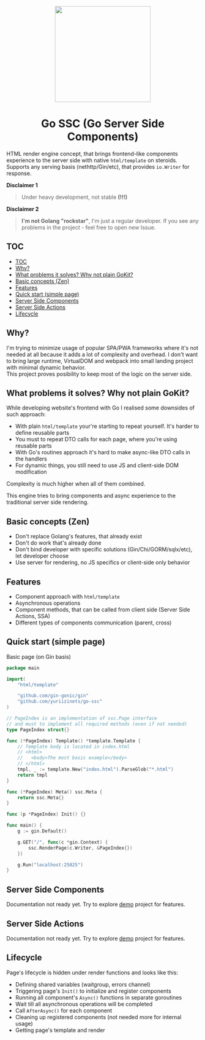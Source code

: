 
<p align="center">
    <img src="https://raw.githubusercontent.com/yuriizinets/go-ssc/master/demo/static/ssclogo.png" width="250">
</p>
<h1 align="center">Go SSC (Go Server Side Components)</h1>

HTML render engine concept, that brings frontend-like components experience to the server side with native `html/template` on steroids. Supports any serving basis (nethttp/Gin/etc), that provides `io.Writer` for response.  

**Disclaimer 1**  
> Under heavy development, not stable **(!!!)**

**Disclaimer 2**  
> **I'm not Golang "rockstar"**, I'm just a regular developer. If you see any problems in the project - feel free to open new Issue.

## TOC

- [TOC](#toc)
- [Why?](#why)
- [What problems it solves? Why not plain GoKit?](#what-problems-it-solves-why-not-plain-gokit)
- [Basic concepts (Zen)](#basic-concepts-zen)
- [Features](#features)
- [Quick start (simple page)](#quick-start-simple-page)
- [Server Side Components](#server-side-components)
- [Server Side Actions](#server-side-actions)
- [Lifecycle](#lifecycle)

## Why?

I'm trying to minimize usage of popular SPA/PWA frameworks where it's not needed at all because it adds a lot of complexity and overhead. I don't want to bring large runtime, VirtualDOM and webpack into small landing project with minimal dynamic behavior.  
This project proves posibility to keep most of the logic on the server side.

## What problems it solves? Why not plain GoKit?

While developing website's frontend with Go I realised some downsides of such approach:  

- With plain `html/template` your're starting to repeat yourself. It's harder to define reusable parts
- You must to repeat DTO calls for each page, where you're using reusable parts
- With Go's routines approach it's hard to make async-like DTO calls in the handlers
- For dynamic things, you still need to use JS and client-side DOM modification

Complexity is much higher when all of them combined.

This engine tries to bring components and async experience to the traditional server side rendering.

## Basic concepts (Zen)

- Don't replace Golang's features, that already exist
- Don't do work that's already done
- Don't bind developer with specific solutions (Gin/Chi/GORM/sqlx/etc), let developer choose
- Use server for rendering, no JS specifics or client-side only behavior

## Features

- Component approach with `html/template`
- Asynchronous operations
- Component methods, that can be called from client side (Server Side Actions, SSA)
- Different types of components communication (parent, cross)

## Quick start (simple page)

Basic page (on Gin basis)  
  
```go
package main

import(
    "html/template"

    "github.com/gin-gonic/gin"
    "github.com/yuriizinets/go-ssc"
)

// PageIndex is an implementation of ssc.Page interface
// and must to implement all required methods (even if not needed)
type PageIndex struct{}

func (*PageIndex) Template() *template.Template {
    // Template body is located in index.html
    // <html>
    //   <body>The most basic example</body>
    // </html>
    tmpl, _ := template.New("index.html").ParseGlob("*.html")
    return tmpl
}

func (*PageIndex) Meta() ssc.Meta {
    return ssc.Meta{}
}

func (p *PageIndex) Init() {}

func main() {
    g := gin.Default()

    g.GET("/", func(c *gin.Context) {
        ssc.RenderPage(c.Writer, &PageIndex{})
    })

    g.Run("localhost:25025")
}
```

## Server Side Components

Documentation not ready yet. Try to explore [demo](https://github.com/yuriizinets/go-ssc/tree/master/demo) project for features.

## Server Side Actions

Documentation not ready yet. Try to explore [demo](https://github.com/yuriizinets/go-ssc/tree/master/demo) project for features.

## Lifecycle

Page's lifecycle is hidden under render functions and looks like this:

- Defining shared variables (waitgroup, errors channel)
- Triggering page's `Init()` to initialize and register components
- Running all component's `Async()` functions in separate goroutines
- Wait till all asynchronous operations will be completed
- Call `AfterAsync()` for each component
- Cleaning up registered components (not needed more for internal usage)
- Getting page's template and render
